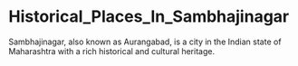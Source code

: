 # Historical_Places_In_Sambhajinagar
Sambhajinagar, also known as Aurangabad, is a city in the Indian state of Maharashtra with a rich historical and cultural heritage. 
